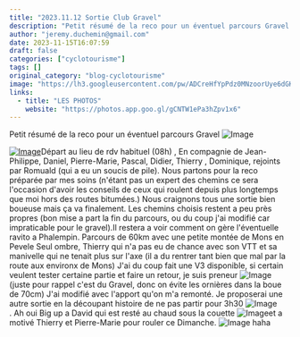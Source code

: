 ```yaml
---
title: "2023.11.12 Sortie Club Gravel"
description: "Petit résumé de la reco pour un éventuel parcours Gravel "
author: "jeremy.duchemin@gmail.com"
date: 2023-11-15T16:07:59
draft: false
categories: ["cyclotourisme"]
tags: []
original_category: "blog-cyclotourisme"
image: "https://lh3.googleusercontent.com/pw/ADCreHfYpPdz0MNzoorUye6dGKIu0JpRDSOqDRwz9eJLhqRAHuP3_ovzf-bmu28LQbpUFnH0FVn-Q-AhfHYiH0Pv-bQcAKeBbWb8qFt1ogGPN0r5cVrJbcDEtHlpU2zw5xd1IaVNyjeSoX3u8F0tQTT0xQRhNw=w716-h955-s-no-gm?authuser=0"
links:
  - title: "LES PHOTOS"
    website: "https://photos.app.goo.gl/gCNTW1ePa3hZpv1x6"
---
```


Petit résumé de la reco pour un éventuel parcours Gravel ![Image](https://static.xx.fbcdn.net/images/emoji.php/v9/t4c/1/16/1f642.png)

<!--more-->

[![Image](https://lh3.googleusercontent.com/pw/ADCreHcf8q9VqSnMdviYPfZ5BioarSCp7QEknr1oKBDhz-Hd_NNhJaStCqrrVjCEx3WS76vum_J6g8oTuRovFcxjLtnxALJatLYXig8PFbBOHl2Vq8LIJmx3RDXzXGxk9YCHG9Qgx_YkcInykRExsj0fvs4oTg=w1696-h955-s-no-gm?authuser=0)](https://lh3.googleusercontent.com/pw/ADCreHcf8q9VqSnMdviYPfZ5BioarSCp7QEknr1oKBDhz-Hd_NNhJaStCqrrVjCEx3WS76vum_J6g8oTuRovFcxjLtnxALJatLYXig8PFbBOHl2Vq8LIJmx3RDXzXGxk9YCHG9Qgx_YkcInykRExsj0fvs4oTg=w1696-h955-s-no-gm?authuser=0)Départ au lieu de rdv habituel (08h) , En compagnie de Jean-Philippe, Daniel, Pierre-Marie, Pascal, Didier, Thierry , Dominique, rejoints par Romuald (qui a eu un soucis de pile).
Nous partons pour la reco préparée par mes soins (n'étant pas un expert des chemins ce sera l'occasion d'avoir les conseils de ceux qui roulent depuis plus longtemps que moi hors des routes bitumées.)
Nous craignons tous une sortie bien boueuse mais ça va finalement. Les chemins choisis restent a peu près propres (bon mise a part la fin du parcours, ou du coup j'ai modifié car impraticable pour le gravel).Il restera a voir comment on gère l'éventuelle ravito a Phalempin.&nbsp;Parcours de 60km avec une petite montée de Mons en Pevele
Seul ombre, Thierry qui n'a pas eu de chance avec son VTT et sa manivelle qui ne tenait plus sur l'axe (il a du rentrer tant bien que mal par la route aux environx de Mons)
J'ai du coup fait une V3 disponible, si certain veulent tester certaine partie et faire un retour, je suis preneur ![Image](https://static.xx.fbcdn.net/images/emoji.php/v9/t57/1/16/1f609.png) (juste pour rappel c'est du Gravel, donc on évite les ornières dans la boue de 70cm)
J'ai modifié avec l'apport qu'on m'a remonté. Je proposerai une autre sortie en la découpant histoire de ne pas partir pour 3h30 ![Image](https://static.xx.fbcdn.net/images/emoji.php/v9/t9f/1/16/1f61b.png).&nbsp;Ah oui Big up a David qui est resté au chaud sous la couette&nbsp;![Image](https://static.xx.fbcdn.net/images/emoji.php/v9/t51/1/16/1f603.png)et&nbsp;a motivé Thierry et Pierre-Marie pour rouler ce Dimanche.&nbsp;![Image](https://static.xx.fbcdn.net/images/emoji.php/v9/t51/1/16/1f603.png) haha